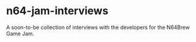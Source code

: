 # n64-jam-interviews

A soon-to-be collection of interviews with the developers for the N64Brew Game Jam.

